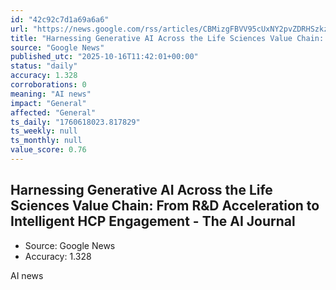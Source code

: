 ```yaml
---
id: "42c92c7d1a69a6a6"
url: "https://news.google.com/rss/articles/CBMizgFBVV95cUxNY2pvZDRHSzkzYW5DUEpUT1VGcTBEN0VjdnVDYkRhVHlGTTJCeXZaYzVuODJUVFZ0aEJjUUVlc2RjSUY0V0dSeXN5RTNHUHlzaUtYVjBZa2RwdnNzbzRkREIwY0VSZkRGNmt0VGZIb1V3LVgxV1lfSFRzc3k4SmtIaWN3bUF4Qk96bWZKWk93Y2NpRk5MREp3aHBjeWtaMTFNbmoxNDVadWQ3ckM2by0wNTlhbmUxLWszVk9OLW9JQU5ld3hkWGQxTm9ubExfdw?oc=5"
title: "Harnessing Generative AI Across the Life Sciences Value Chain: From R&D Acceleration to Intelligent HCP Engagement - The AI Journal"
source: "Google News"
published_utc: "2025-10-16T11:42:01+00:00"
status: "daily"
accuracy: 1.328
corroborations: 0
meaning: "AI news"
impact: "General"
affected: "General"
ts_daily: "1760618023.817829"
ts_weekly: null
ts_monthly: null
value_score: 0.76
---
```

## Harnessing Generative AI Across the Life Sciences Value Chain: From R&D Acceleration to Intelligent HCP Engagement - The AI Journal

- Source: Google News
- Accuracy: 1.328

AI news
